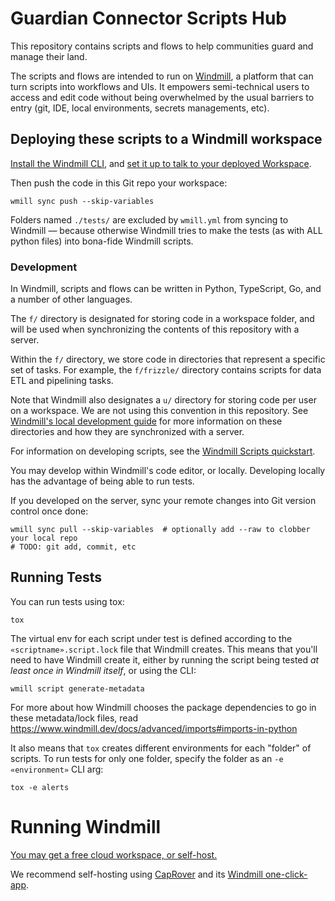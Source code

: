 # Guardian Connector Scripts Hub

This repository contains scripts and flows to help communities guard and manage their land.

The scripts and flows are intended to run on [Windmill](https://www.windmill.dev/), a platform that
can turn scripts into workflows and UIs.  It empowers semi-technical users to access and edit code
without being overwhelmed by the usual barriers to entry (git, IDE, local environments, secrets
managements, etc).


## Deploying these scripts to a Windmill workspace

[Install the Windmill CLI](https://www.windmill.dev/docs/advanced/cli), and
[set it up to talk to your deployed Workspace](https://www.windmill.dev/docs/advanced/cli/workspace-management).

Then push the code in this Git repo your workspace:

    wmill sync push --skip-variables

Folders named `./tests/` are excluded by `wmill.yml` from syncing to Windmill —
because otherwise Windmill tries to make the tests (as with ALL python files) into bona-fide Windmill scripts.

### Development

In Windmill, scripts and flows can be written in Python, TypeScript, Go, and a number of other languages.

The `f/` directory is designated for storing code in a workspace folder, and will be used when synchronizing the contents of this repository with a server.

Within the `f/` directory, we store code in directories that represent a specific set of tasks. For example, the `f/frizzle/` directory contains scripts for data ETL and pipelining tasks.

Note that Windmill also designates a `u/` directory for storing code per user on a workspace. We are not using this convention in this repository. See [Windmill's local development guide](https://www.windmill.dev/docs/advanced/local_development) for more information on these directories and how they are synchronized with a server.

For information on developing scripts, see the [Windmill Scripts quickstart](https://www.windmill.dev/docs/getting_started/scripts_quickstart).

You may develop within Windmill's code editor, or locally.  Developing locally has the advantage
of being able to run tests.

If you developed on the server, sync your remote changes into Git version control once done:

    wmill sync pull --skip-variables  # optionally add --raw to clobber your local repo
    # TODO: git add, commit, etc


## Running Tests

You can run tests using tox:

    tox

The virtual env for each script under test is defined according to the
`«scriptname».script.lock` file that Windmill creates.  This means that you'll need to have
Windmill create it, either by running the script being tested _at least once in Windmill itself_, or using the CLI:

    wmill script generate-metadata

For more about how Windmill chooses the package dependencies to go in these
metadata/lock files, read https://www.windmill.dev/docs/advanced/imports#imports-in-python

It also means that `tox` creates different environments for each "folder" of scripts.
To run tests for only one folder, specify the folder as an `-e «environment»` CLI arg:

    tox -e alerts


# Running Windmill

[You may get a free cloud workspace, or self-host.](https://www.windmill.dev/docs/getting_started/how_to_use_windmill)

We recommend self-hosting using [CapRover](https://caprover.com/) and its
[Windmill one-click-app](https://github.com/caprover/one-click-apps/blob/master/public/v4/apps/windmill.yml).
